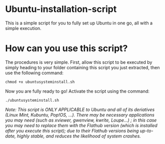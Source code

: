 # Ubuntu-installation-script
This is a simple script for you to fully set up Ubuntu in one go, all with a simple execution.
# How can you use this script?
The procedures is very simple.
First, allow this script to be executed by simply heading to your folder containing this script you just extracted, then use the following command:
```
chmod +x ubuntusysteminstall.sh
```
Now you are fully ready to go! Activate the script using the command:
```
./ubuntusysteminstall.sh
```
*Note: This script is ONLY APPLICABLE to Ubuntu and all of its deriatives (Linux Mint, Kubuntu, Pop!OS, ...). There may be necessary applications you may need (such as xviewer, gwenview, kwrite, Loupe...) ; in this case you may need to replace them with the Flathub version (which is installed after you execute this script); due to their Flathub versions being up-to-date, highly stable, and reduces the likelihood of system crashes.*
